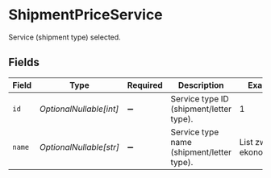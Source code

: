 # ShipmentPriceService

Service (shipment type) selected.


## Fields

| Field                                     | Type                                      | Required                                  | Description                               | Example                                   |
| ----------------------------------------- | ----------------------------------------- | ----------------------------------------- | ----------------------------------------- | ----------------------------------------- |
| `id`                                      | *OptionalNullable[int]*                   | :heavy_minus_sign:                        | Service type ID (shipment/letter type).   | 1                                         |
| `name`                                    | *OptionalNullable[str]*                   | :heavy_minus_sign:                        | Service type name (shipment/letter type). | List zwykły ekonomiczny                   |